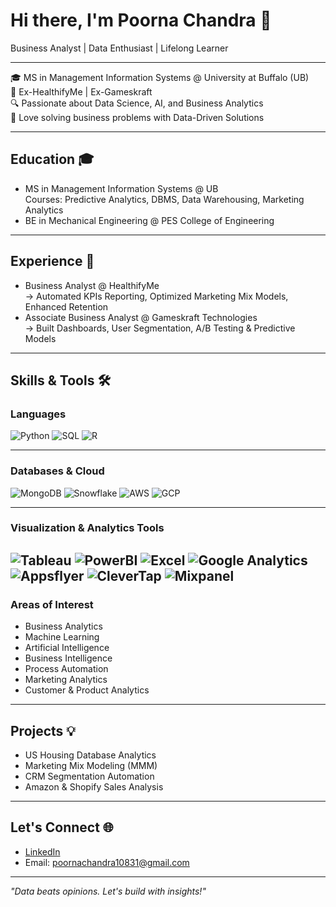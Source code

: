 # Hi there, I'm Poorna Chandra 👋

Business Analyst | Data Enthusiast | Lifelong Learner  

---

🎓 MS in Management Information Systems @ University at Buffalo (UB)  
💼 Ex-HealthifyMe | Ex-Gameskraft  
🔍 Passionate about Data Science, AI, and Business Analytics  
🚀 Love solving business problems with Data-Driven Solutions  

---

## Education 🎓
- MS in Management Information Systems @ UB  
  Courses: Predictive Analytics, DBMS, Data Warehousing, Marketing Analytics  
- BE in Mechanical Engineering @ PES College of Engineering  

---

## Experience 💼
- Business Analyst @ HealthifyMe  
  → Automated KPIs Reporting, Optimized Marketing Mix Models, Enhanced Retention  
- Associate Business Analyst @ Gameskraft Technologies  
  → Built Dashboards, User Segmentation, A/B Testing & Predictive Models  

---

## Skills & Tools 🛠️

### Languages
![Python](https://img.shields.io/badge/Python-Expert-informational?style=flat&logo=python&logoColor=white&color=3776AB)
![SQL](https://img.shields.io/badge/SQL-Expert-informational?style=flat&logo=mysql&logoColor=white&color=4479A1)
![R](https://img.shields.io/badge/R-Intermediate-informational?style=flat&logo=r&logoColor=white&color=276DC3)

---

### Databases & Cloud
![MongoDB](https://img.shields.io/badge/MongoDB-Advanced-informational?style=flat&logo=mongodb&logoColor=white&color=47A248)
![Snowflake](https://img.shields.io/badge/Snowflake-Intermediate-informational?style=flat&logo=snowflake&logoColor=white&color=56B9EB)
![AWS](https://img.shields.io/badge/AWS-Advanced-informational?style=flat&logo=amazon-aws&logoColor=white&color=232F3E)
![GCP](https://img.shields.io/badge/GCP-Intermediate-informational?style=flat&logo=google-cloud&logoColor=white&color=4285F4)

---

### Visualization & Analytics Tools
![Tableau](https://img.shields.io/badge/Tableau-Expert-informational?style=flat&logo=tableau&logoColor=white&color=E97627)
![PowerBI](https://img.shields.io/badge/PowerBI-Advanced-informational?style=flat&logo=power-bi&logoColor=white&color=F2C811)
![Excel](https://img.shields.io/badge/MS_Excel-Expert-informational?style=flat&logo=microsoft-excel&logoColor=white&color=217346)
![Google Analytics](https://img.shields.io/badge/Google_Analytics-Advanced-informational?style=flat&logo=google-analytics&logoColor=white&color=E37400)
![Appsflyer](https://img.shields.io/badge/Appsflyer-Intermediate-informational?style=flat&color=7C4DFF)
![CleverTap](https://img.shields.io/badge/CleverTap-Intermediate-informational?style=flat&color=7C4DFF)
![Mixpanel](https://img.shields.io/badge/Mixpanel-Intermediate-informational?style=flat&color=7C4DFF)
---

### Areas of Interest
- Business Analytics  
- Machine Learning
- Artificial Intelligence
- Business Intelligence  
- Process Automation
- Marketing Analytics
- Customer & Product Analytics    

---

## Projects 💡
- US Housing Database Analytics  
- Marketing Mix Modeling (MMM)  
- CRM Segmentation Automation  
- Amazon & Shopify Sales Analysis  

---

## Let's Connect 🌐
- [LinkedIn](https://www.linkedin.com/in/poorna-chandra-r-1b97791a0)  
- Email: poornachandra10831@gmail.com  

---

*"Data beats opinions. Let's build with insights!"*
